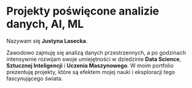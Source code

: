 # Projekty poświęcone analizie danych, AI, ML

Nazywam się **Justyna Lasecka**.

Zawodowo zajmuję się analizą danych przestrzennych, a po godzinach intensywnie rozwijam swoje umiejętności w dziedzinie **Data Science**, **Sztucznej Inteligencji** i **Uczenia Maszynowego**. W moim portfolio prezentuję projekty, które są efektem mojej nauki i eksploracji tego fascynującego świata.